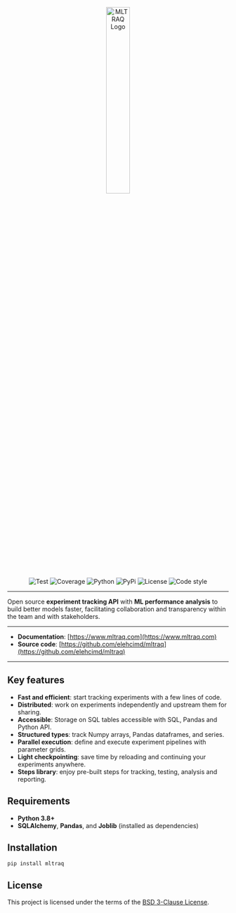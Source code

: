 <p align="center">
<img width="33%" height="33%" src="https://mltraq.com/assets/img/logo-black.svg" alt="MLTRAQ Logo">
</p>

<p align="center">
<img src="https://www.mltraq.com/assets/img/badges/test.svg" alt="Test">
<img src="https://www.mltraq.com/assets/img/badges/coverage.svg" alt="Coverage">
<img src="https://www.mltraq.com/assets/img/badges/python.svg" alt="Python">
<img src="https://www.mltraq.com/assets/img/badges/pypi.svg" alt="PyPi">
<img src="https://www.mltraq.com/assets/img/badges/license.svg" alt="License">
<img src="https://www.mltraq.com/assets/img/badges/code-style.svg" alt="Code style">
</p>

---

Open source **experiment tracking API** with **ML performance analysis** to build better models faster, facilitating collaboration and transparency within the team and with stakeholders.

---

* **Documentation**: [https://www.mltraq.com](https://www.mltraq.com)
* **Source code**: [https://github.com/elehcimd/mltraq](https://github.com/elehcimd/mltraq)

---

## Key features

* **Fast and efficient**: start tracking experiments with a few lines of code.
* **Distributed**: work on experiments independently and upstream them for sharing.
* **Accessible**: Storage on SQL tables accessible with SQL, Pandas and Python API.
* **Structured types**: track Numpy arrays, Pandas dataframes, and series.
* **Parallel execution**: define and execute experiment pipelines with parameter grids.
* **Light checkpointing**: save time by reloading and continuing your experiments anywhere.
* **Steps library**: enjoy pre-built steps for tracking, testing, analysis and reporting.

## Requirements

* **Python 3.8+**
* **SQLAlchemy**, **Pandas**, and **Joblib** (installed as dependencies)

## Installation

```
pip install mltraq
```

## License

This project is licensed under the terms of the [BSD 3-Clause License](https://mltraq.com/license).

